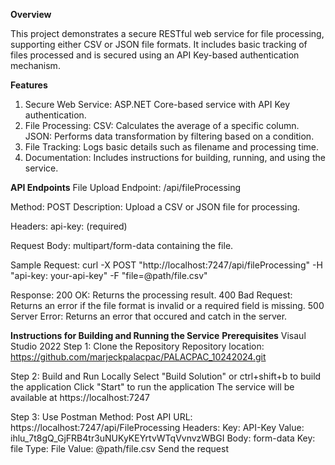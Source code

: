 **Overview**

This project demonstrates a secure RESTful web service for file processing, supporting either CSV or JSON file formats. 
It includes basic tracking of files processed and is secured using an API Key-based authentication mechanism.

**Features**
1. Secure Web Service: ASP.NET Core-based service with API Key authentication.
2. File Processing:
      CSV: Calculates the average of a specific column.
      JSON: Performs data transformation by filtering based on a condition.
3. File Tracking: Logs basic details such as filename and processing time.
4. Documentation: Includes instructions for building, running, and using the service.


**API Endpoints**
File Upload
Endpoint: /api/fileProcessing

Method: POST
Description: Upload a CSV or JSON file for processing.

Headers:
api-key: <api-key> (required)

Request Body:
multipart/form-data containing the file.

Sample Request:
curl -X POST "http://localhost:7247/api/fileProcessing" -H "api-key: your-api-key" -F "file=@path/file.csv"

Response: 
200 OK: Returns the processing result. 
400 Bad Request: Returns an error if the file format is invalid or a required field is missing. 
500 Server Error: Returns an error that occured and catch in the server.


**Instructions for Building and Running the Service** 
**Prerequisites** 
Visaul Studio 2022 
Step 1: Clone the Repository
    Repository location: https://github.com/marjeckpalacpac/PALACPAC_10242024.git

Step 2: Build and Run Locally 
    Select "Build Solution" or ctrl+shift+b to build the application
    Click "Start" to run the application
    The service will be available at https://localhost:7247

Step 3: Use Postman
    Method: Post
    API URL: https://localhost:7247/api/FileProcessing
    Headers:
        Key: API-Key
        Value: ihlu_7t8gQ_GjFRB4tr3uNUKyKEYrtvWTqVvnvzWBGI
    Body:
        form-data
            Key: file
            Type: File
            Value: @path/file.csv
    Send the request
